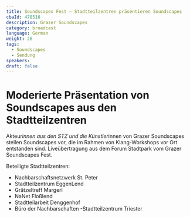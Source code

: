```yaml
---
title: Soundscapes Fest – Stadtteilzentren präsentieren Soundscapes
cbaId: 478516
description: Grazer Soundscapes
category: broadcast
language: German
weight: 26
tags:
  - Soundscapes
  - Sendung
speakers:
draft: false
---
```

# Moderierte Präsentation von Soundscapes aus den Stadtteilzentren

Akteur*innen aus den STZ und die Künstler*innen von Grazer Soundscapes stellen Soundscapes vor, die im Rahmen von Klang-Workshops vor Ort entstanden sind. Liveübertragung aus dem Forum Stadtpark vom Grazer Soundscapes Fest.

Beteiligte Stadtteilzentren:

- Nachbarschaftsnetzwerk St. Peter
- Stadtteilzentrum EggenLend
- Grätzeltreff Margerl
- NaNet Floßlend
- Stadtteilarbeit Denggenhof
- Büro der Nachbarschaften
-Stadtteilzentrum Triester
